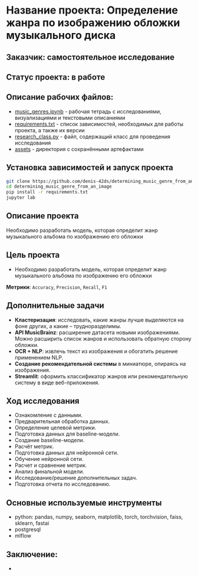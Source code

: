 # Название проекта: Определение жанра по изображению обложки музыкального диска

## Заказчик: самостоятельное исследование

## Статус проекта: в работе

## Описание рабочих файлов:
- [music_genres.ipynb](https://github.com/denis-42ds/determining_music_genre_from_an_image/blob/development/music_genres.ipynb) - рабочая тетрадь с исследованиями, визуализациями и текстовыми описаниями
- [requirements.txt](https://github.com/denis-42ds/determining_music_genre_from_an_image/blob/development/requirements.txt) - список зависимостей, необходимых для работы проекта, а также их версии
- [research_class.py](https://github.com/denis-42ds/determining_music_genre_from_an_image/blob/development/research_class.py) - файл, содержащий класс для проведения исследования
- [assets](https://github.com/denis-42ds/determining_music_genre_from_an_image/tree/development/assets) - директория с сохранёнными артефактами

## Установка зависимостей и запуск проекта
```Bash
git clone https://github.com/denis-42ds/determining_music_genre_from_an_image.git
cd determining_music_genre_from_an_image
pip install -r requirements.txt
jupyter lab
```

## Описание проекта
Необходимо разработать модель, которая определит жанр музыкального альбома по изображению его обложки

## Цель проекта
- Необходимо разработать модель, которая определит жанр музыкального альбома по изображению его обложки

**Метрики**: `Accuracy`, `Precision`, `Recall`, `F1`

## Дополнительные задачи
- **Кластеризация**: исследовать, какие жанры лучше выделяются на фоне других, а какие – трудноразделимы.
- **API MusicBrainz**: расширение датасета новыми изображениями. Можно расширить список жанров и использовать обратную сторону обложки.
- **OCR + NLP**: извлечь текст из изображения и обогатить решение применением NLP.
- **Создание рекомендательной системы** в миниатюре, опираясь на изображения.
- **Streamlit**: оформить классификатор жанров или рекомендательную систему в виде веб-приложения.

## Ход исследования
- Ознакомление с данными.
- Предварительная обработка данных.
- Определение целевой метрики.
- Подготовка данных для baseline-модели.
- Создание baseline-модели.
- Расчёт метрик.
- Подготовка данных для нейронной сети.
- Обучение нейронной сети.
- Расчет и сравнение метрик.
- Анализ финальной модели.
- Исследование/решение дополнительных задач.
- Подготовка отчета по исследованию.

## Основные используемые инструменты
- python: pandas, numpy, seaborn, matplotlib, torch, torchvision, faiss, sklearn, fastai
- postgresql
- mlflow

## Заключение:
- 
